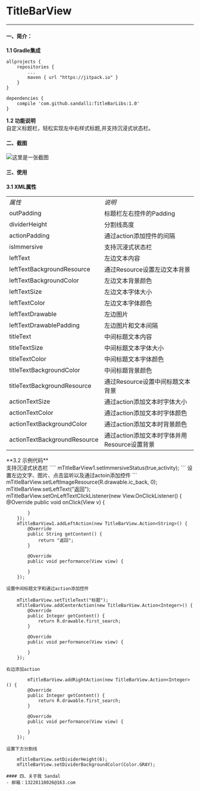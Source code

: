 # TitleBarView
--------------------------
#### 一、简介：
**1.1 Gradle集成**<br>
```
allprojects {
    repositories {
        ...
        maven { url "https://jitpack.io" }
    }
}
```
```
dependencies {
    compile 'com.github.sandalli:TitleBarLibs:1.0'
}

```

**1.2 功能说明**<br>
自定义标题栏，轻松实现左中右样式标题,并支持沉浸式状态栏。
 
#### 二、截图
![这里是一张截图](https://www.baidu.com/img/bd_logo1.png"截图")
#### 三、使用
**3.1 XML属性**<br>
<table>
<tbody>
<tr><td><em>属性</em></td><td><em>说明</em></td></tr>
<tr><td>outPadding</td><td>标题栏左右控件的Padding</td></tr>
<tr><td>dividerHeight</td><td>分割线高度</td></tr>
<tr><td>actionPadding</td><td>通过action添加控件的间隔</td></tr>
<tr><td>isImmersive</td><td>支持沉浸式状态栏</td></tr>
<tr><td>leftText</td><td>左边文本内容</td></tr>
<tr><td>leftTextBackgroundResource</td><td>通过Resource设置左边文本背景</td></tr>
<tr><td>leftTextBackgroundColor</td><td>左边文本背景颜色</td></tr>
<tr><td>leftTextSize</td><td>左边文本字体大小</td></tr>
<tr><td>leftTextColor</td><td>左边文本字体颜色</td></tr>
<tr><td>leftTextDrawable</td><td>左边图片</td></tr>
<tr><td>leftTextDrawablePadding</td><td>左边图片和文本间隔</td></tr>
<tr><td>titleText</td><td>中间标题文本内容</td></tr>
<tr><td>titleTextSize</td><td>中间标题文本字体大小</td></tr>
<tr><td>titleTextColor</td><td>中间标题文本字体颜色</td></tr>
<tr><td>titleTextBackgroundColor</td><td>中间标题背景颜色</td></tr>
<tr><td>titleTextBackgroundResource</td><td>通过Resource设置中间标题文本背景</td></tr>
<tr><td>actionTextSize</td><td>通过action添加文本时字体大小</td></tr>
<tr><td>actionTextColor</td><td>通过action添加文本时字体颜色</td></tr>
<tr><td>actionTextBackgroundColor</td><td>通过action添加文本时背景颜色</td></tr>
<tr><td>actionTextBackgroundResource</td><td>通过action添加文本时字体并用Resource设置背景</td></tr>
</tbody>
</table>
**3.2 示例代码**<br>
支持沉浸式状态栏
````
        mTitleBarView1.setImmersiveStatus(true,activity);
```
设置左边文字、图片、点击监听以及通过actoin添加控件
```
        mTitleBarView.setLeftImageResource(R.drawable.ic_back, 0);
        mTitleBarView.setLeftText("返回");
        mTitleBarView.setOnLeftTextClickListener(new View.OnClickListener() {
            @Override
            public void onClick(View v) {

            }
        });
        mTitleBarView1.addLeftAction(new TitleBarView.Action<String>() {
            @Override
            public String getContent() {
                return "返回";
            }

            @Override
            public void performance(View view) {

            }
        });
```
设置中间标题文字和通过action添加控件
```
        mTitleBarView.setTitleText("标题");
        mTitleBarView.addCenterAction(new TitleBarView.Action<Integer>() {
            @Override
            public Integer getContent() {
                return R.drawable.first_search;
            }

            @Override
            public void performance(View view) {

            }
        });
```
右边添加action
```
            mTitleBarView.addRightAction(new TitleBarView.Action<Integer>() {
            @Override
            public Integer getContent() {
                return R.drawable.first_search;
            }

            @Override
            public void performance(View view) {

            }
        });
```
设置下方分割线
```
        mTitleBarView.setDividerHeight(6);
        mTitleBarView.setDividerBackgroundColor(Color.GRAY);
```
#### 四、关于我 Sandal
- 邮箱：13228118026@163.com
